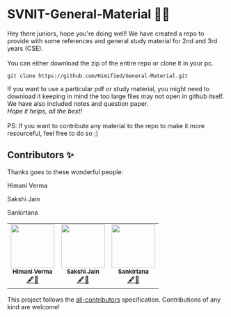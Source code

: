 # SVNIT-General-Material 🧑‍🎓

Hey there juniors, hope you're doing well! We have created a repo to provide with some references and general study material for 2nd and 3rd years (CSE).<br><br>
You can either download the zip of the entire repo or clone it in your pc.
```
git clone https://github.com/Himified/General-Material.git
```
If you want to use a particular pdf or study material, you might need to download it keeping in mind the too large files may not open in github itself. We have also included notes and question paper.<br>
_Hope it helps, all the best!_<br><br>
PS: If you want to contribute any material to the repo to make it more resourceful, feel free to do so ;)

## Contributors ✨

Thanks goes to these wonderful people:

<!-- ALL-CONTRIBUTORS-LIST:START - Do not remove or modify this section -->
<!-- prettier-ignore-start -->
<!-- markdownlint-disable -->
<table>
  <tr>
 

Himani Verma
    <td align="center"><a href="https://github.com/Himified"><img src="https://avatars.githubusercontent.com/u/62880286?v=4?s=100" width="100px;" alt=""/><br /><sub><b>Himani Verma</b></sub></a><br /><a href="#content-Himified" title="Content">🖋🤔</a></td>
    
Sakshi Jain
    <td align="center"><a href="https://github.com/sakshijain009"><img src="https://avatars.githubusercontent.com/u/62885857?v=4?s=100" width="100px;" alt=""/><br /><sub><b>Sakshi Jain</b></sub></a><br /><a href="#ideas-sakshijain009" title="Ideas, Planning, & Feedback">🖋🤔</a></td>
    
 Sankirtana
    <td align="center"><a href="https://twitter.com/Sankirtana212"><img src="https://avatars.githubusercontent.com/u/59257797?v=4?s=100" width="100px;" alt=""/><br /><sub><b>Sankirtana</b></sub></a><br /><a href="#content-geek-2002" title="Content">🖋🤔</a></td>



  </tr>
</table>

<!-- markdownlint-restore -->
<!-- prettier-ignore-end -->

<!-- ALL-CONTRIBUTORS-LIST:END -->

This project follows the [all-contributors](https://github.com/all-contributors/all-contributors) specification. Contributions of any kind are welcome!
